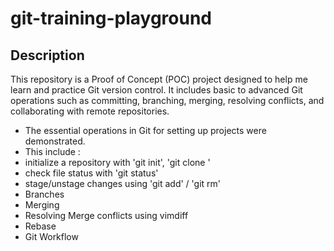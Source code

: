 # git-training-playground

## Description
This repository is a Proof of Concept (POC) project designed to help me learn and practice Git version control. It includes basic to advanced Git operations such as committing, branching, merging, resolving conflicts, and collaborating with remote repositories.

- The essential operations in Git for setting up projects were demonstrated.
- This include :
 - initialize a repository with 'git init', 'git clone <repository URL>'
 - check file status with 'git status'
 - stage/unstage changes using 'git add' / 'git rm'
 - Branches
 - Merging
- Resolving Merge conflicts using vimdiff
- Rebase
- Git Workflow